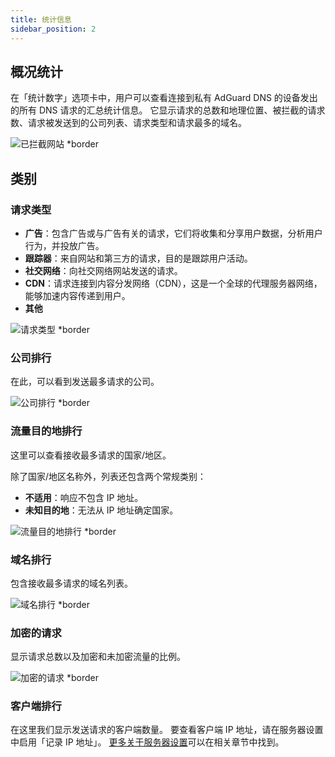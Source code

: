 ```yaml
---
title: 统计信息
sidebar_position: 2
---
```


## 概况统计

在「统计数字」选项卡中，用户可以查看连接到私有 AdGuard DNS 的设备发出的所有 DNS 请求的汇总统计信息。 它显示请求的总数和地理位置、被拦截的请求数、请求被发送到的公司列表、请求类型和请求最多的域名。

![已拦截网站 \*border](https://cdn.adtidy.org/content/kb/dns/private/new_dns/statistics/overall_stats.png)

## 类别

### 请求类型

- **广告**：包含广告或与广告有关的请求，它们将收集和分享用户数据，分析用户行为，并投放广告。
- **跟踪器**：来自网站和第三方的请求，目的是跟踪用户活动。
- **社交网络**：向社交网络网站发送的请求。
- **CDN**：请求连接到内容分发网络（CDN），这是一个全球的代理服务器网络，能够加速内容传递到用户。
- **其他**

![请求类型 \*border](https://cdn.adtidy.org/content/kb/dns/private/new_dns/statistics/request_types.png)

### 公司排行

在此，可以看到发送最多请求的公司。

![公司排行 \*border](https://cdn.adtidy.org/content/kb/dns/private/new_dns/statistics/top_companies.png)

### 流量目的地排行

这里可以查看接收最多请求的国家/地区。

除了国家/地区名称外，列表还包含两个常规类别：

- **不适用**：响应不包含 IP 地址。
- **未知目的地**：无法从 IP 地址确定国家。

![流量目的地排行 \*border](https://cdn.adtidy.org/content/kb/dns/private/new_dns/statistics/top_destinations.png)

### 域名排行

包含接收最多请求的域名列表。

![域名排行 \*border](https://cdn.adtidy.org/content/kb/dns/private/new_dns/statistics/top_domains.png)

### 加密的请求

显示请求总数以及加密和未加密流量的比例。

![加密的请求 \*border](https://cdn.adtidy.org/content/kb/dns/private/new_dns/statistics/encrypted_requests.png)

### 客户端排行

在这里我们显示发送请求的客户端数量。 要查看客户端 IP 地址，请在服务器设置中启用「记录 IP 地址」。 [更多关于服务器设置](/private-dns/server-and-settings/advanced.md)可以在相关章节中找到。
